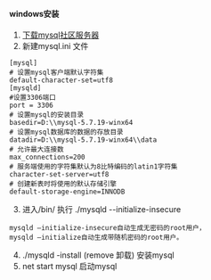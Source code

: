 #### windows安装
1. [下载mysql社区服务器](https://dev.mysql.com/downloads/mysql/)
2. 新建mysql.ini 文件
```
[mysql]
# 设置mysql客户端默认字符集
default-character-set=utf8 
[mysqld]
#设置3306端口
port = 3306 
# 设置mysql的安装目录
basedir=D:\\mysql-5.7.19-winx64
# 设置mysql数据库的数据的存放目录
datadir=D:\\mysql-5.7.19-winx64\\data
# 允许最大连接数
max_connections=200
# 服务端使用的字符集默认为8比特编码的latin1字符集
character-set-server=utf8
# 创建新表时将使用的默认存储引擎
default-storage-engine=INNODB
```
3. 进入/bin/ 执行 ./mysqld --initialize-insecure 
```
mysqld –initialize-insecure自动生成无密码的root用户，
mysqld –initialize自动生成带随机密码的root用户。
```
4. ./mysqld -install (remove 卸载) 安装mysql
5. net start mysql 启动mysql